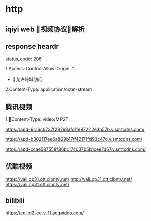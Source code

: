http
=======

iqiyi web 视频协议解析
--------------------

response heardr
-----------------

status_code: 206

1.Access-Control-Allow-Origin: *  :  
* 允许跨域访问

2.Content-Type: application/octet-stream

腾讯视频
-------------------

1.Content-Type: video/MP2T

https://apd-6c16c6737f297e8afd1fe87222e3b57b.v.smtcdns.com/

https://apd-b302117ee6a829b17ff42171fd93c47d.v.smtcdns.com/

https://apd-ccae587558f36bc174037b5b1cee7d67.v.smtcdns.com/


优酷视频
--------------------
https://vali.cp31.ott.cibntv.net/
http://vali.cp31.ott.cibntv.net/
https://vali.cp31.ott.cibntv.net/


bilibili
---------------------

https://cn-bj2-cc-v-11.acgvideo.com/
